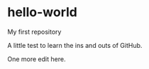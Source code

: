 # hello-world
My first repository

A little test to learn the ins and outs of GitHub.

One more edit here.
